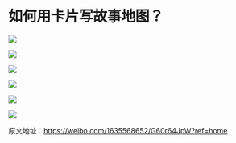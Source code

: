 # 如何用卡片写故事地图？


![](https://wx1.sinaimg.cn/mw690/617ccc0cgy1fp28nm83btj21kw1kwgv8.jpg)

![](https://wx2.sinaimg.cn/mw690/617ccc0cgy1fp28nmzvghj21kw1kw7f9.jpg)

![](https://wx2.sinaimg.cn/mw690/617ccc0cgy1fp28nn29r8j21kw1kwtqt.jpg)

![](https://wx3.sinaimg.cn/mw690/617ccc0cgy1fp28nn888wj21kw1kwwun.jpg)

![](https://wx3.sinaimg.cn/mw690/617ccc0cgy1fp28nn9qp0j21kw1kwqhd.jpg)

![](https://wx2.sinaimg.cn/mw690/617ccc0cgy1fp28nm8i63j21kw1kwal2.jpg)

原文地址：https://weibo.com/1635568652/G60r64JpW?ref=home